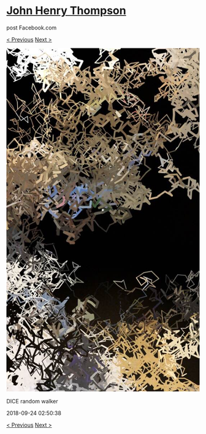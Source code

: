 # [John Henry Thompson](../README.md)
post Facebook.com

[< Previous](2018-09-24-2.md) [Next >](2018-09-24-4.md)

[![](../media/2018-09-24/Timeline-Photos-DICE-random-walker.jpg)](../README.md)

DICE random walker

2018-09-24 02:50:38

[< Previous](2018-09-24-2.md) [Next >](2018-09-24-4.md)